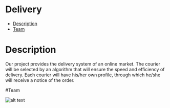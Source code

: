 # Delivery
* [Description](#Description)
* [Team](#Team)

# Description

Our project provides the delivery system of an online market. The courier will be selected by an algorithm that will ensure the speed and efficiency of delivery. 
Each courier will have his/her own profile, through which he/she will receive a notice of the order.

#Team

![alt text](https://ca.slack-edge.com/T01816HFZQF-U018YAL53RP-4eef216ac621-512=200x)

